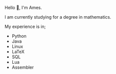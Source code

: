 Hello 👋, I'm Ames.

I am currently studying for a degree in mathematics.

My experience is in;
 - Python
 - Java
 - Linux
 - LaTeX
 - SQL
 - Lua
 - Assembler
